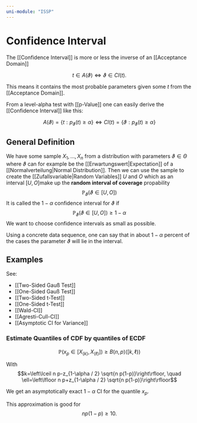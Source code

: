```yaml
---
uni-module: "ISSP"
---
```


# Confidence Interval

The [[Confidence Interval]] is more or less the inverse of an [[Acceptance Domain]]

$$t \in A(\vartheta) \Longleftrightarrow \vartheta \in C I(t).$$

This means it contains the most probable parameters given some $t$ from the [[Acceptance Domain]].

From a level-alpha test with [[p-Value]] one can easily derive the [[Confidence Interval]] like this:

$$A(\vartheta)=\left\{t: p_{\vartheta}(t) \geq \alpha\right\} \Longleftrightarrow C l(t)=\left\{\vartheta: p_{\vartheta}(t) \geq \alpha\right\}$$

## General Definition

We have some sample $X_1,\dots, X_n$ from a distribution with parameters $\vartheta \in \Theta$ where $\vartheta$ can for example be the [[Erwartungswert|Expectation]] of a [[Normalverteilung|Normal Distribution]].
Then we can use the sample to create the [[Zufallsvariable|Random Variables]] $U$ and $O$ which as an interval $[U,O]$make up the **random interval of coverage** propability
$$\mathbb{P}_{\vartheta}(\vartheta \in[U, O])$$
It is called the $1-\alpha$ confidence interval for $\vartheta$ if
$$\mathbb{P}_{\vartheta}(\vartheta \in[U, O]) \geq 1-\alpha$$
We want to choose confidence intervals as small as possible.

Using a concrete data sequence, one can say that in about $1-\alpha$ percent of the cases the parameter $\vartheta$ will lie in the interval.

## Examples

See:

- [[Two-Sided Gauß Test]]
- [[One-Sided Gauß Test]]
- [[Two-Sided t-Test]]
- [[One-Sided t-Test]]
- [[Wald-CI]]
- [[Agresti-Cull-CI]]
- [[Asymptotic CI for Variance]]

### Estimate Quantiles of CDF by quantiles of ECDF

$$\mathbb{P}\left(x_p \in\left[X_{(k)}, X_{(\ell)}\right]\right) \geq B(n, p)([k, \ell))$$

With
$$k=\left\lceil n p-z_{1-\alpha / 2} \sqrt{n p(1-p)}\right\rfloor, \quad \ell=\left\lfloor n p+z_{1-\alpha / 2} \sqrt{n p(1-p)}\right\rfloor$$

We get an asymptotically exact $1-\alpha$ CI for the quantile $x_p$.

This approximation is good for
$$np(1-p)\geq 10.$$
